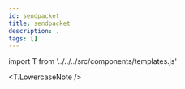 ```yaml
---
id: sendpacket
title: sendpacket
description: .
tags: []
---
```


import T from '../../../src/components/templates.js'

<T.LowercaseNote />
